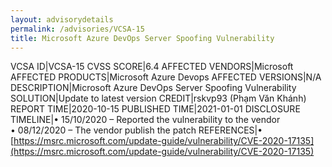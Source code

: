 ```yaml
---
layout: advisorydetails
permalink: /advisories/VCSA-15
title: Microsoft Azure DevOps Server Spoofing Vulnerability
---
```

VCSA ID|VCSA-15
CVSS SCORE|6.4
AFFECTED VENDORS|Microsoft
AFFECTED PRODUCTS|Microsoft Azure Devops
AFFECTED VERSIONS|N/A
DESCRIPTION|Microsoft Azure DevOps Server Spoofing Vulnerability
SOLUTION|Update to latest version
CREDIT|rskvp93 (Phạm Văn Khánh)
REPORT TIME|2020-10-15
PUBLISHED TIME|2021-01-01
DISCLOSURE TIMELINE|&#8226; 15/10/2020 – Reported the vulnerability to the vendor<br>&#8226; 08/12/2020 – The vendor publish the patch
REFERENCES|&#8226; [https://msrc.microsoft.com/update-guide/vulnerability/CVE-2020-17135](https://msrc.microsoft.com/update-guide/vulnerability/CVE-2020-17135)
